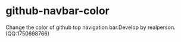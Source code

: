 # github-navbar-color
Change the color of github top navigation bar.Develop by realperson.(QQ:1750698766)
